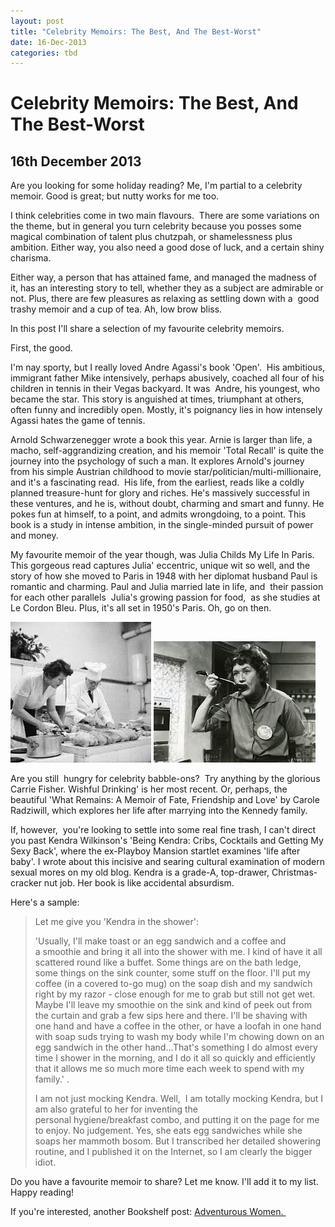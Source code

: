 ```yaml
---
layout: post
title: "Celebrity Memoirs: The Best, And The Best-Worst"
date: 16-Dec-2013
categories: tbd
---
```


# Celebrity Memoirs: The Best, And The Best-Worst

## 16th December 2013

Are you looking for some holiday reading? Me,   I'm partial to a celebrity memoir. Good is great; but nutty works for me too.

I think celebrities come in two main flavours.  There are some variations on the theme,   but in general you turn celebrity because you posses some magical combination of talent plus chutzpah,   or shamelessness plus ambition. Either way, you also need a good dose of luck, and a certain shiny charisma.

Either way, a person that has attained fame, and managed the madness of it, has an interesting story to tell, whether they as a subject are admirable or not. Plus, there are few pleasures as relaxing as settling down with a  good trashy memoir and a cup of tea. Ah, low brow bliss.

In this post I'll share a selection of my favourite celebrity memoirs.

First, the good.

I'm nay sporty, but I really loved Andre Agassi's book 'Open'.  His ambitious, immigrant father Mike intensively, perhaps abusively, coached all four of his children in tennis in their Vegas backyard. It was  Andre, his youngest, who became the star. This story is anguished at times, triumphant at others, often funny and incredibly open. Mostly, it's poignancy lies in how intensely Agassi hates the game of tennis.

Arnold Schwarzenegger wrote a book this year. Arnie is larger than life, a macho, self-aggrandizing creation, and his memoir 'Total Recall' is quite the journey into the psychology of such a man. It explores Arnold's journey from his simple Austrian childhood to movie star/politician/multi-millionaire, and it's a fascinating read.  His life, from the earliest, reads like a coldly planned treasure-hunt for glory and riches. He's massively successful in these ventures, and he is, without doubt, charming and smart and funny. He pokes fun at himself, to a point, and admits wrongdoing, to a point. This book is a study in intense ambition, in the single-minded pursuit of power and money.

My favourite memoir of the year though, was Julia Childs My Life In Paris. This gorgeous read captures Julia' eccentric, unique wit so well, and the story of how she moved to Paris in 1948 with her diplomat husband Paul is romantic and charming. Paul and Julia married late in life, and  their passion for each other parallels  Julia's growing passion for food,  as she studies at Le Cordon Bleu. Plus, it's all set in 1950's Paris. Oh, go on then.

<img class="photo-horiz" src="/images/2013/12/download.jpg" />

 

<img class="photo-horiz" src="/images/2013/12/images.jpg" />

Are you still  hungry for celebrity babble-ons?  Try anything by the glorious Carrie Fisher. Wishful Drinking' is her most recent. Or, perhaps, the beautiful 'What Remains: A Memoir of Fate, Friendship and Love' by Carole Radziwill, which explores her life after marrying into the Kennedy family.

If, however,  you're looking to settle into some real fine trash, I can't direct you past Kendra Wilkinson's 'Being Kendra: Cribs, Cocktails and Getting My Sexy Back', where the ex-Playboy Mansion startlet examines 'life after baby'. I wrote about this incisive and searing cultural examination of modern sexual mores on my old blog. Kendra is a grade-A, top-drawer, Christmas-cracker nut job. Her book is like accidental absurdism.

Here's a sample:

<blockquote>Let me give you 'Kendra in the shower':

'Usually, I'll make toast or an egg sandwich and a coffee and a smoothie and bring it all into the shower with me. I kind of have it all scattered round like a buffet. Some things are on the bath ledge, some things on the sink counter, some stuff on the floor. I'll put my coffee (in a covered to-go mug) on the soap dish and my sandwich right by my razor - close enough for me to grab but still not get wet. Maybe I'll leave my smoothie on the sink and kind of peek out from the curtain and grab a few sips here and there. I'll be shaving with one hand and have a coffee in the other, or have a loofah in one hand with soap suds trying to wash my body while I'm chowing down on an egg sandwich in the other hand...That's something I do almost every time I shower in the morning, and I do it all so quickly and efficiently that it allows me so much more time each week to spend with my family.' .

I am not just mocking Kendra. Well,  I am totally mocking Kendra, but I am also grateful to her for inventing the personal hygiene/breakfast combo, and putting it on the page for me to enjoy. No judgement. Yes, she eats egg sandwiches while she soaps her mammoth bosom. But I transcribed her detailed showering routine, and I published it on the Internet, so I am clearly the bigger idiot.</blockquote>

Do you have a favourite memoir to share? Let me know. I'll add it to my list. Happy reading!

If you're interested, another Bookshelf post: <a href="http://mogantosh.com/bookshelf-adventurous-women/">Adventurous Women. </a>
